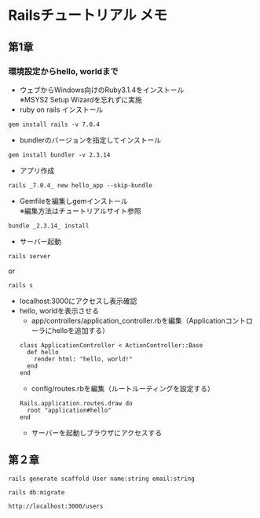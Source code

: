# Railsチュートリアル メモ

## 第1章

### 環境設定からhello, worldまで

  - ウェブからWindows向けのRuby3.1.4をインストール  
    ※MSYS2 Setup Wizardを忘れずに実施
  - ruby on rails インストール
  ```
  gem install rails -v 7.0.4
  ```
  - bundlerのバージョンを指定してインストール
  ```
  gem install bundler -v 2.3.14
  ```
  - アプリ作成
  ```
  rails _7.0.4_ new hello_app --skip-bundle
  ```
  - Gemfileを編集しgemインストール  
    ※編集方法はチュートリアルサイト参照
  ```
  bundle _2.3.14_ install
  ```
  - サーバー起動
  ```
  rails server
  ```
  or
  ```
  rails s
  ```
  - localhost:3000にアクセスし表示確認
  - hello, worldを表示させる
    - app/controllers/application_controller.rbを編集（Applicationコントローラにhelloを追加する）
    ```
    class ApplicationController < ActionController::Base
      def hello
        render html: "hello, world!"
      end
    end
    ```
    - config/routes.rbを編集（ルートルーティングを設定する）
    ```
    Rails.application.routes.draw do
      root "application#hello"
    end
    ```
    - サーバーを起動しブラウザにアクセスする

## 第２章

```
rails generate scaffold User name:string email:string
```
```
rails db:migrate
```
```
http://localhost:3000/users
```

